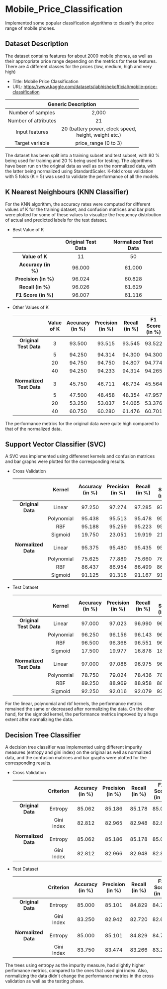 # Mobile_Price_Classification
Implemented some popular classification algorithms to classify the price range of mobile phones.

## Dataset Description
The dataset contains features for about 2000 mobile phones, as well as their appropriate price range depending on the metrics for these features. There are 4 different classes for the prices (low, medium, high and very high)
* Title: Mobile Price Classification
* URL: https://www.kaggle.com/datasets/iabhishekofficial/mobile-price-classification
<table>
<thead>
  <tr>
    <th align="center" colspan="2">Generic Description</th>
  </tr>
</thead>
<tbody>
  <tr>
    <td align="center">Number of samples</td>
    <td align="center">2,000</td>
  </tr>
  <tr>
    <td align="center">Number of attributes</td>
    <td align="center">21</td>
  </tr>
  <tr>
    <td align="center">Input features</td>
    <td align="center">20 (battery power, clock speed, <br> height, weight etc.)</td>
  </tr>
  <tr>
    <td align="center">Target variable</td>
    <td align="center">price_range (0 to 3)</td>
  </tr>
</tbody>
</table>

The dataset has been split into a training subset and test subset, with 80 % being used for training and 20 % being used for testing. The algorithms have been run on the original data as well as on the normalized data, with the latter being normalized using StandardScaler. K-fold cross validation with 5 folds (K = 5) was used to validate the performance of all the models.

## K Nearest Neighbours (KNN Classifier)
For the KNN algorithm, the accuracy rates were computed for different values of K for the training dataset, and confusion matrices and bar plots were plotted for some of these values to visualize the frequency distribution of actual and predicted labels for the test dataset.
* Best Value of K
  <table>
  <thead>
    <tr>
      <th align="center"></th>
      <th align="center">Original Test Data</th>
      <th align="center">Normalized Test Data</th>
    </tr>
  </thead>
  <tbody>
    <tr>
      <td align="center"><strong>Value of K</strong></td>
      <td align="center">11</td>
      <td align="center">50</td>
    </tr>
    <tr>
      <td align="center"><strong>Accuracy (in %)</strong></td>
      <td align="center">96.000</td>
      <td align="center">61.000</td>
    </tr>
    <tr>
      <td align="center"><strong>Precision (in %)</strong></td>
      <td align="center">96.024</td>
      <td align="center">60.828</td>
    </tr>
    <tr>
      <td align="center"><strong>Recall (in %)</strong></td>
      <td align="center">96.026</td>
      <td align="center">61.629</td>
    </tr>
    <tr>
      <td align="center"><strong>F1 Score (in %)</strong></td>
      <td align="center">96.007</td>
      <td align="center">61.116</td>
    </tr>
  </tbody>
  </table>
* Other Values of K
  <table>
  <thead>
    <tr>
      <th align="center"></th>
      <th align="center">Value of K</th>
      <th align="center">Accuracy (in %)</th>
      <th align="center">Precision (in %)</th>
      <th align="center">Recall (in %)</th>
      <th align="center">F1 Score (in %)</th>
    </tr>
  </thead>
  <tbody>
    <tr>
      <td align="center"><strong>Original Test Data</strong></td>
      <td align="center">3</td>
      <td align="center">93.500</td>
      <td align="center">93.515</td>
      <td align="center">93.545</td>
      <td align="center">93.522</td>
    </tr>
    <tr>
      <td align="center"></td>
      <td align="center">5</td>
      <td align="center">94.250</td>
      <td align="center">94.314</td>
      <td align="center">94.300</td>
      <td align="center">94.300</td>
    </tr>
    <tr>
      <td align="center"></td>
      <td align="center">20</td>
      <td align="center">94.750</td>
      <td align="center">94.750</td>
      <td align="center">94.807</td>
      <td align="center">94.774</td>
    </tr>
    <tr>
      <td align="center"></td>
      <td align="center">40</td>
      <td align="center">94.250</td>
      <td align="center">94.233</td>
      <td align="center">94.314</td>
      <td align="center">94.265</td>
    </tr>
    <tr>
      <td align="center"></td>
      <td align="center"></td>
      <td align="center"></td>
      <td align="center"></td>
      <td align="center"></td>
      <td align="center"></td>
    </tr>
    <tr>
      <td align="center"><strong>Normalized Test Data</strong></td>
      <td align="center">3</td>
      <td align="center">45.750</td>
      <td align="center">46.711</td>
      <td align="center">46.734</td>
      <td align="center">45.564</td>
    </tr>
    <tr>
      <td align="center"></td>
      <td align="center">5</td>
      <td align="center">47.500</td>
      <td align="center">48.458</td>
      <td align="center">48.354</td>
      <td align="center">47.957</td>
    </tr>
    <tr>
      <td align="center"></td>
      <td align="center">20</td>
      <td align="center">53.250</td>
      <td align="center">53.037</td>
      <td align="center">54.065</td>
      <td align="center">53.376</td>
    </tr>
    <tr>
      <td align="center"></td>
      <td align="center">40</td>
      <td align="center">60.750</td>
      <td align="center">60.280</td>
      <td align="center">61.476</td>
      <td align="center">60.701</td>
    </tr>
  </tbody>
  </table>
The performance metrics for the original data were quite high compared to that of the normalized data.

## Support Vector Classifier (SVC)
A SVC was implemented using differenet kernels and confusion matrices and bar graphs were plotted for the corresponding results.
* Cross Validation
  <table>
  <thead>
    <tr>
      <th align="center"></th>
      <th align="center">Kernel</th>
      <th align="center">Accuracy (in %)</th>
      <th align="center">Precision (in %)</th>
      <th align="center">Recall (in %)</th>
      <th align="center">F1 Score (in %)</th>
    </tr>
  </thead>
  <tbody>
    <tr>
      <td align="center"><strong>Original Data</strong></td>
      <td align="center">Linear</td>
      <td align="center">97.250</td>
      <td align="center">97.274</td>
      <td align="center">97.285</td>
      <td align="center">97.264</td>
    </tr>
    <tr>
      <td align="center"></td>
      <td align="center">Polynomial</td>
      <td align="center">95.438</td>
      <td align="center">95.513</td>
      <td align="center">95.478</td>
      <td align="center">95.454</td>
    </tr>
    <tr>
      <td align="center"></td>
      <td align="center">RBF</td>
      <td align="center">95.188</td>
      <td align="center">95.259</td>
      <td align="center">95.223</td>
      <td align="center">95.215</td>
    </tr>
    <tr>
      <td align="center"></td>
      <td align="center">Sigmoid</td>
      <td align="center">19.750</td>
      <td align="center">23.051</td>
      <td align="center">19.919</td>
      <td align="center">21.063</td>
    </tr>
    <tr>
      <td align="center"></td>
      <td align="center"></td>
      <td align="center"></td>
      <td align="center"></td>
      <td align="center"></td>
      <td align="center"></td>
    </tr>
    <tr>
      <td align="center"><strong>Normalized Data</strong></td>
      <td align="center">Linear</td>
      <td align="center">95.375</td>
      <td align="center">95.480</td>
      <td align="center">95.435</td>
      <td align="center">95.429</td>
    </tr>
    <tr>
      <td align="center"></td>
      <td align="center">Polynomial</td>
      <td align="center">75.625</td>
      <td align="center">77.889</td>
      <td align="center">75.660</td>
      <td align="center">76.307</td>
    </tr>
    <tr>
      <td align="center"></td>
      <td align="center">RBF</td>
      <td align="center">86.437</td>
      <td align="center">86.954</td>
      <td align="center">86.499</td>
      <td align="center">86.644</td>
    </tr>
    <tr>
      <td align="center"></td>
      <td align="center">Sigmoid</td>
      <td align="center">91.125</td>
      <td align="center">91.316</td>
      <td align="center">91.167</td>
      <td align="center">91.194</td>
    </tr>
  </tbody>
  </table>
  
* Test Dataset
  <table>
  <thead>
    <tr>
      <th align="center"></th>
      <th align="center">Kernel</th>
      <th align="center">Accuracy (in %)</th>
      <th align="center">Precision (in %)</th>
      <th align="center">Recall (in %)</th>
      <th align="center">F1 Score (in %)</th>
    </tr>
  </thead>
  <tbody>
    <tr>
      <td align="center"><strong>Original Test Data</strong></td>
      <td align="center">Linear</td>
      <td align="center">97.000</td>
      <td align="center">97.023</td>
      <td align="center">96.990</td>
      <td align="center">96.920</td>
    </tr>
    <tr>
      <td align="center"></td>
      <td align="center">Polynomial</td>
      <td align="center">96.250</td>
      <td align="center">96.156</td>
      <td align="center">96.143</td>
      <td align="center">96.137</td>
    </tr>
    <tr>
      <td align="center"></td>
      <td align="center">RBF</td>
      <td align="center">96.500</td>
      <td align="center">96.368</td>
      <td align="center">96.551</td>
      <td align="center">96.439</td>
    </tr>
    <tr>
      <td align="center"></td>
      <td align="center">Sigmoid</td>
      <td align="center">17.500</td>
      <td align="center">19.977</td>
      <td align="center">16.878</td>
      <td align="center">18.141</td>
    </tr>
    <tr>
      <td align="center"></td>
      <td align="center"></td>
      <td align="center"></td>
      <td align="center"></td>
      <td align="center"></td>
      <td align="center"></td>
    </tr>
    <tr>
      <td align="center"><strong>Normalized Test Data</strong></td>
      <td align="center">Linear</td>
      <td align="center">97.000</td>
      <td align="center">97.086</td>
      <td align="center">96.975</td>
      <td align="center">96.916</td>
    </tr>
    <tr>
      <td align="center"></td>
      <td align="center">Polynomial</td>
      <td align="center">78.750</td>
      <td align="center">79.024</td>
      <td align="center">78.436</td>
      <td align="center">78.483</td>
    </tr>
    <tr>
      <td align="center"></td>
      <td align="center">RBF</td>
      <td align="center">89.250</td>
      <td align="center">88.969</td>
      <td align="center">88.958</td>
      <td align="center">88.886</td>
    </tr>
    <tr>
      <td align="center"></td>
      <td align="center">Sigmoid</td>
      <td align="center">92.250</td>
      <td align="center">92.016</td>
      <td align="center">92.079</td>
      <td align="center">92.027</td>
    </tr>
  </tbody>
  </table>

For the linear, polynomial and rbf kernels, the performance metrics remained the same or decreased after normalizing the data. On the other hand, for the sigmoid kernel, the performance metrics improved by a huge extent after normalizing the data.

## Decision Tree Classifier
A decision tree classifier was implemented using different impurity measures (entropy and gini index) on the original as well as normalized data, and the confusion matrices and bar graphs were plotted for the corresponding results.
* Cross Validation
  <table>
  <thead>
    <tr>
      <th align="center"></th>
      <th align="center">Criterion</th>
      <th align="center">Accuracy (in %)</th>
      <th align="center">Precision (in %)</th>
      <th align="center">Recall (in %)</th>
      <th align="center">F1 Score (in %)</th>
    </tr>
  </thead>
  <tbody>
    <tr>
      <td align="center"><strong>Original Data</strong></td>
      <td align="center">Entropy</td>
      <td align="center">85.062</td>
      <td align="center">85.186</td>
      <td align="center">85.178</td>
      <td align="center">85.068</td>
    </tr>
    <tr>
      <td align="center"></td>
      <td align="center">Gini Index</td>
      <td align="center">82.812</td>
      <td align="center">82.965</td>
      <td align="center">82.948</td>
      <td align="center">82.857</td>
    </tr>
    <tr>
      <td align="center"></td>
      <td align="center"></td>
      <td align="center"></td>
      <td align="center"></td>
      <td align="center"></td>
      <td align="center"></td>
    </tr>
    <tr>
      <td align="center"><strong>Normalized Data</strong></td>
      <td align="center">Entropy</td>
      <td align="center">85.062</td>
      <td align="center">85.186</td>
      <td align="center">85.178</td>
      <td align="center">85.068</td>
    </tr>
    <tr>
      <td align="center"></td>
      <td align="center">Gini Index</td>
      <td align="center">82.812</td>
      <td align="center">82.966</td>
      <td align="center">82.948</td>
      <td align="center">82.857</td>
    </tr>
  </tbody>
  </table>
  
* Test Dataset
  <table>
  <thead>
    <tr>
     <tr>
      <th align="center"></th>
      <th align="center">Criterion</th>
      <th align="center">Accuracy (in %)</th>
      <th align="center">Precision (in %)</th>
      <th align="center">Recall (in %)</th>
      <th align="center">F1 Score (in %)</th>
    </tr>
  </thead>
  <tbody>
    <tr>
      <td align="center"><strong>Original Data</strong></td>
      <td align="center">Entropy</td>
      <td align="center">85.000</td>
      <td align="center">85.101</td>
      <td align="center">84.829</td>
      <td align="center">84.747</td>
    </tr>
    <tr>
      <td align="center"></td>
      <td align="center">Gini Index</td>
      <td align="center">83.250</td>
      <td align="center">82.942</td>
      <td align="center">82.720</td>
      <td align="center">82.671</td>
    </tr>
    <tr>
      <td align="center"></td>
      <td align="center"></td>
      <td align="center"></td>
      <td align="center"></td>
      <td align="center"></td>
      <td align="center"></td>
    </tr>
    <tr>
      <td align="center"><strong>Normalized Data</strong></td>
      <td align="center">Entropy</td>
      <td align="center">85.000</td>
      <td align="center">85.101</td>
      <td align="center">84.829</td>
      <td align="center">84.747</td>
    </tr>
    <tr>
      <td align="center"></td>
       <td align="center">Gini Index</td>
      <td align="center">83.750</td>
      <td align="center">83.474</td>
      <td align="center">83.266</td>
      <td align="center">83.214</td>
    </tr>
  </tbody>
  </table>

The trees using entropy as the impurity measure, had slightly higher perfomance metrics, compared to the ones that used gini index. Also, normalizing the data didn't change the performance metrics in the cross validation as well as the testing phase.
